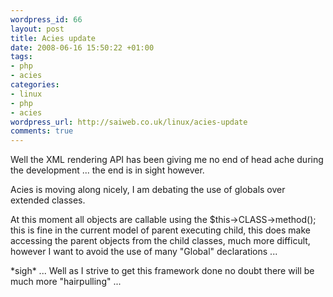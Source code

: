 ```yaml
--- 
wordpress_id: 66
layout: post
title: Acies update
date: 2008-06-16 15:50:22 +01:00
tags: 
- php
- acies
categories: 
- linux
- php
- acies
wordpress_url: http://saiweb.co.uk/linux/acies-update
comments: true
---
```

<p>Well the XML rendering API has been giving me no end of head ache during the development ... the end is in sight however.</p>
<p>Acies is moving along nicely, I am debating the use of globals over extended classes.</p>
<p>At this moment all objects are callable using the $this->CLASS->method(); this is fine in the current model of parent executing child, this does make accessing the parent objects from the child classes, much more difficult, however I want to avoid the use of many "Global" declarations ...</p>
<p>*sigh* ... Well as I strive to get this framework done no doubt there will be much more "hairpulling" ...</p>
